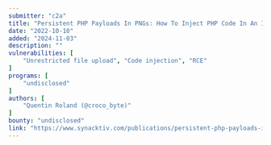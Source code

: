 ```yaml
---
submitter: "c2a"
title: "Persistent PHP Payloads In PNGs: How To Inject PHP Code In An Image – And Keep It There !"
date: "2022-10-10"
added: "2024-11-03"
description: ""
vulnerabilities: [
    "Unrestricted file upload", "Code injection", "RCE"
]
programs: [
    "undisclosed"
]
authors: [
    "Quentin Roland (@croco_byte)"
]
bounty: "undisclosed"
link: "https://www.synacktiv.com/publications/persistent-php-payloads-in-pngs-how-to-inject-php-code-in-an-image-and-keep-it-there.html"
---
```





